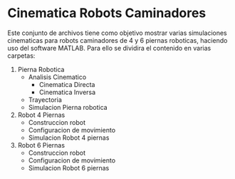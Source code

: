 # Cinematica Robots Caminadores

Este conjunto de archivos tiene como objetivo mostrar varias simulaciones cinematicas para robots caminadores de 4 y 6 piernas roboticas, haciendo uso del software MATLAB. Para ello se dividira el contenido en varias carpetas:

1. Pierna Robotica
   - Analisis Cinematico
     - Cinematica Directa
     - Cinematica Inversa
   - Trayectoria
   - Simulacion Pierna robotica
2. Robot 4 Piernas
   - Construccion robot
   - Configuracion de movimiento
   - Simulacion Robot 4 piernas
3. Robot 6 Piernas
   - Construccion robot
   - Configuracion de movimiento
   - Simulacion Robot 6 piernas
